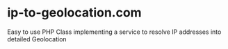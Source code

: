 # ip-to-geolocation.com
Easy to use PHP Class implementing a service to resolve IP addresses into detailed Geolocation
